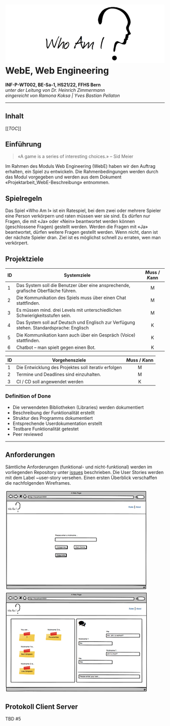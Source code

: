 # ![Who Am I](client/src/img/logo.png) <br/> WebE, Web Engineering 
**INF-P-WT002, BE-Sa-1, HS21/22, FFHS Bern** \
*unter der Leitung von Dr. Heinrich Zimmermann* \
*eingereicht von Ramona Koksa | Yves Bastian Pellaton*
***
## Inhalt

[[_TOC_]]

## Einführung
> «A game is a series of interesting choices.» – Sid Meier

Im Rahmen des Moduls Web Engineering (WebE) haben wir den Auftrag erhalten, ein Spiel zu entwickeln. Die Rahmenbedingungen werden durch das Modul vorgegeben und werden aus dem Dokument «Projektarbeit_WebE-Beschreibung» entnommen.

## Spielregeln
Das Spiel «Who Am I» ist ein Ratespiel, bei dem zwei oder mehrere Spieler eine Person verkörpern und raten müssen wer sie sind. Es dürfen nur Fragen, die mit «Ja» oder «Nein» beantwortet werden können (geschlossene Fragen) gestellt werden. Werden die Fragen mit «Ja» beantwortet, dürfen weitere Fragen gestellt werden. Wenn nicht, dann ist der nächste Spieler dran. Ziel ist es möglichst schnell zu erraten, wen man verkörpert.

## Projektziele
| ID | Systemziele                                                                              | *M*uss / *K*ann |
|----|------------------------------------------------------------------------------------------|:-------------:|
| 1  | Das System soll die Benutzer über eine ansprechende, grafische Oberfläche führen.        | M           |
| 2  | Die Kommunikation des Spiels muss über einen Chat stattfinden.                           | M           |
| 3  | Es müssen mind. drei Levels mit unterschiedlichen Schwierigkeitsstufen sein.             | M           |
| 4  | Das System soll auf Deutsch und Englisch zur Verfügung stehen. Standardsprache: Englisch | K           |
| 5  | Die Kommunikation kann auch über ein Gespräch (Voice) stattfinden.                       | K           |
| 6  | Chatbot – man spielt gegen einen Bot.                                                    | K           |


| ID | Vorgehensziele                                                               | *M*uss / *K*ann |
|----|------------------------------------------------------------------------------|:-------------:|
| 1  | Die Entwicklung des Projektes soll iterativ erfolgen                         | M           |
| 2  | Termine und Deadlines sind einzuhalten.                                      | M           |
| 3  | CI / CD soll angewendet werden | K           |

### Definition of Done
- Die verwendeten Bibliotheken (Libraries) werden dokumentiert
- Beschreibung der Funktionalität erstellt
- Struktur des Programms dokumentiert
- Entsprechende Userdokumentation erstellt
- Testbare Funktionalität getestet
- Peer reviewed
***

## Anforderungen
Sämtliche Anforderungen (funktional- und nicht-funktional) werden im vorliegenden Repository unter [issues](https://git.ffhs.ch/ramona.koksa/whoami/-/issues) beschrieben. Die User Stories werden mit dem Label ~user-story versehen.
Einen ersten Überblick verschaffen die nachfolgenden Wireframes.

![img.png](client/src/img/login-wireframe.png)
![img.png](client/src/img/game.png)

## Protokoll Client Server
TBD #5
